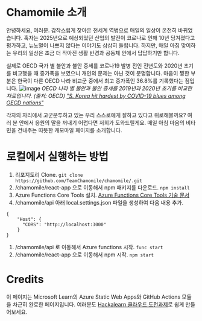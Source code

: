 # Chamomile 소개
안녕하세요, 여러분. 갑작스럽게 찾아온 전세계 역병으로 매일의 일상이 온전히 바뀌었습니다. 혹자는 2025년으로 예상되었던 산업의 발전이 코로나로 인해 10년 당겨졌다고 평가하고, 뉴노멀이 나쁘지 않다는 이야기도 삼삼히 들립니다. 하지만, 매일 아침 맞이하는 우리의 일상은 조금 더 작아진 생활 반경과 공동체 안에서 답답하기만 합니다. 

실제로 OECD 국가 별 불안과 불안 증세를 코로나19 발병 전인 전년도와 2020년 초기를 비교했을 때 증가폭을 보였으니 개인의 문제는 아닌 것이 분명합니다. 마음이 찡한 부분은 한국이 다른 OECD 나라 비교군 중에서 최고 증가폭인 36.8%를 기록했다는 점입니다. 
![image](https://user-images.githubusercontent.com/37167493/129480634-1f45292d-e349-4c1a-a907-f9d41b45ae0e.png)
_OECD 나라 별 불안과 불안 증세를 2019년과 2020년 초기를 비교한 자료입니다. (출처: OECD)_
[_"S. Korea hit hardest by COVID-19 blues among OECD nations"_](
https://english.hani.co.kr/arti/english_edition/e_national/996602.html)

각자의 자리에서 고군분투하고 있는 우리 스스로에게 잘하고 있다고 위로해볼까요? 여러 분 안에서 응원의 말을 꺼내기 어렵다면 저희가 도와드릴게요. 매일 아침 마음의 비타민을 건내주는 따뜻한 캐모마일 페이지를 소개합니다.

# 로컬에서 실행하는 방법
1. 리포지토리 Clone.
```git clone https://github.com/TeamChamomile/chamomile/.git```
1. /chamomile/react-app 으로 이동해서 npm 패키지를 다운로드.
```npm install```
1. Azure Functions Core Tools 설치.
[Azure Functions Core Tools 기술 문서](https://docs.microsoft.com/ko-kr/azure/azure-functions/functions-run-local?tabs=macos%2Ccsharp%2Cbash)
1. /chamomile/api 아래 local.settings.json 파일을 생성하여 다음 내용 추가.
```
{
    "Host": {
      "CORS": "http://localhost:3000"
    }
}
```
1. /chamomile/api 로 이동해서 Azure functions 시작.
```func start```
1. /chamomile/react-app 으로 이동해서 npm 시작.
```npm start```

# Credits
이 페이지는 Microsoft Learn의 Azure Static Web Apps와 GitHub Actions 모듈을 차근히 완료한 페이지입니다. 여러분도 [Hackalearn 클라우드 도전과제](https://docs.microsoft.com/ko-kr/learn/challenges?id=eae8a699-e376-419f-b837-3661ed77b239&WT.mc_id=devcloud-33673-juyoo&ocid=AID3035096)로 쉽게 만들어보세요. 
